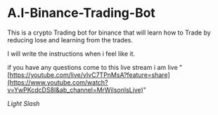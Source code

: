 # A.I-Binance-Trading-Bot
This is a crypto Trading bot for binance that will learn how to Trade by reducing lose and learning from the trades.

I will write the instructions when i feel like it.

if you have any questions come to this live stream i am live "[https://youtube.com/live/vIvC7TPnMsA?feature=share](https://www.youtube.com/watch?v=YwPKcdcDS8I&ab_channel=MrWilsonIsLive)"

*Light Slash*
